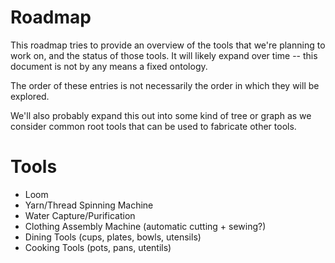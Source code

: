 # Roadmap

This roadmap tries to provide an overview of the tools that we're planning to work on, and the status of those tools. It will likely expand over time -- this document is not by any means a fixed ontology.

The order of these entries is not necessarily the order in which they will be explored.

We'll also probably expand this out into some kind of tree or graph as we consider common root tools that can be used to fabricate other tools.

# Tools

- Loom
- Yarn/Thread Spinning Machine
- Water Capture/Purification
- Clothing Assembly Machine (automatic cutting + sewing?)
- Dining Tools (cups, plates, bowls, utensils)
- Cooking Tools (pots, pans, utentils)